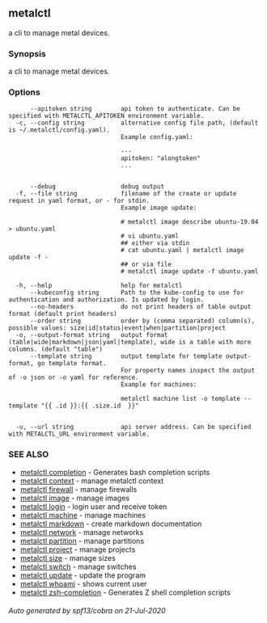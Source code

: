 ## metalctl

a cli to manage metal devices.

### Synopsis

a cli to manage metal devices.

### Options

```
      --apitoken string        api token to authenticate. Can be specified with METALCTL_APITOKEN environment variable.
  -c, --config string          alternative config file path, (default is ~/.metalctl/config.yaml).
                               Example config.yaml:
                               
                               ---
                               apitoken: "alongtoken"
                               ...
                               
                               
      --debug                  debug output
  -f, --file string            filename of the create or update request in yaml format, or - for stdin.
                               Example image update:
                               
                               # metalctl image describe ubuntu-19.04 > ubuntu.yaml
                               # vi ubuntu.yaml
                               ## either via stdin
                               # cat ubuntu.yaml | metalctl image update -f -
                               ## or via file
                               # metalctl image update -f ubuntu.yaml
                               
  -h, --help                   help for metalctl
      --kubeconfig string      Path to the kube-config to use for authentication and authorization. Is updated by login.
      --no-headers             do not print headers of table output format (default print headers)
      --order string           order by (comma separated) column(s), possible values: size|id|status|event|when|partition|project
  -o, --output-format string   output format (table|wide|markdown|json|yaml|template), wide is a table with more columns. (default "table")
      --template string        output template for template output-format, go template format.
                               For property names inspect the output of -o json or -o yaml for reference.
                               Example for machines:
                               
                               metalctl machine list -o template --template "{{ .id }}:{{ .size.id  }}"
                               
                               
  -u, --url string             api server address. Can be specified with METALCTL_URL environment variable.
```

### SEE ALSO

* [metalctl completion](metalctl_completion.md)	 - Generates bash completion scripts
* [metalctl context](metalctl_context.md)	 - manage metalctl context
* [metalctl firewall](metalctl_firewall.md)	 - manage firewalls
* [metalctl image](metalctl_image.md)	 - manage images
* [metalctl login](metalctl_login.md)	 - login user and receive token
* [metalctl machine](metalctl_machine.md)	 - manage machines
* [metalctl markdown](metalctl_markdown.md)	 - create markdown documentation
* [metalctl network](metalctl_network.md)	 - manage networks
* [metalctl partition](metalctl_partition.md)	 - manage partitions
* [metalctl project](metalctl_project.md)	 - manage projects
* [metalctl size](metalctl_size.md)	 - manage sizes
* [metalctl switch](metalctl_switch.md)	 - manage switches
* [metalctl update](metalctl_update.md)	 - update the program
* [metalctl whoami](metalctl_whoami.md)	 - shows current user
* [metalctl zsh-completion](metalctl_zsh-completion.md)	 - Generates Z shell completion scripts

###### Auto generated by spf13/cobra on 21-Jul-2020

